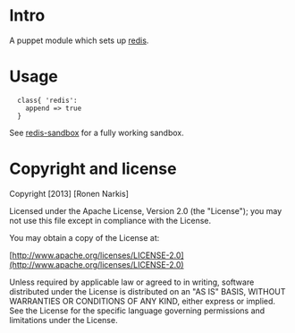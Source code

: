 # Intro 

A puppet module which sets up [redis](http://redis.io/).

# Usage

```puppet
  class{ 'redis':
    append => true
  }
```

See [redis-sandbox](https://github.com/narkisr/redis-sandbox) for a fully working sandbox.

# Copyright and license

Copyright [2013] [Ronen Narkis]

Licensed under the Apache License, Version 2.0 (the "License");
you may not use this file except in compliance with the License.

You may obtain a copy of the License at:

  [http://www.apache.org/licenses/LICENSE-2.0](http://www.apache.org/licenses/LICENSE-2.0)

Unless required by applicable law or agreed to in writing, software
distributed under the License is distributed on an "AS IS" BASIS,
WITHOUT WARRANTIES OR CONDITIONS OF ANY KIND, either express or implied.
See the License for the specific language governing permissions and
limitations under the License.

